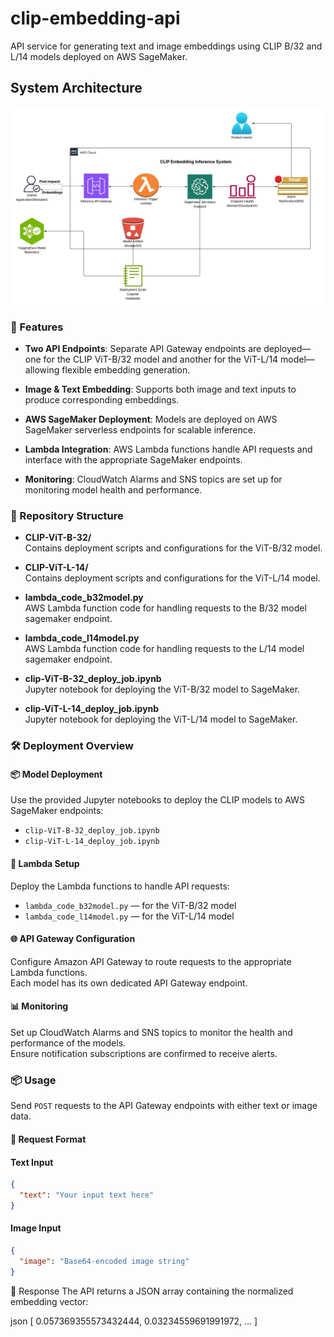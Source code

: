 # clip-embedding-api
API service for generating text and image embeddings using CLIP B/32 and L/14 models deployed on AWS SageMaker.

## System Architecture
![Clip Embedding Inference System](system_architecture.jpeg)


### 🚀 Features
- **Two API Endpoints**: Separate API Gateway endpoints are deployed—one for the CLIP ViT-B/32 model and another for the ViT-L/14 model—allowing flexible embedding generation.

- **Image & Text Embedding**: Supports both image and text inputs to produce corresponding embeddings.

- **AWS SageMaker Deployment**: Models are deployed on AWS SageMaker serverless endpoints for scalable inference.

- **Lambda Integration**: AWS Lambda functions handle API requests and interface with the appropriate SageMaker endpoints.

- **Monitoring**: CloudWatch Alarms and SNS topics are set up for monitoring model health and performance.


### 📁 Repository Structure

- **CLIP-ViT-B-32/**  
  Contains deployment scripts and configurations for the ViT-B/32 model.

- **CLIP-ViT-L-14/**  
  Contains deployment scripts and configurations for the ViT-L/14 model.

- **lambda_code_b32model.py**  
  AWS Lambda function code for handling requests to the B/32 model sagemaker endpoint.

- **lambda_code_l14model.py**  
  AWS Lambda function code for handling requests to the L/14 model sagemaker endpoint.

- **clip-ViT-B-32_deploy_job.ipynb**  
  Jupyter notebook for deploying the ViT-B/32 model to SageMaker.

- **clip-ViT-L-14_deploy_job.ipynb**  
  Jupyter notebook for deploying the ViT-L/14 model to SageMaker.


### 🛠️ Deployment Overview

#### 📦 Model Deployment
Use the provided Jupyter notebooks to deploy the CLIP models to AWS SageMaker endpoints:

- `clip-ViT-B-32_deploy_job.ipynb`
- `clip-ViT-L-14_deploy_job.ipynb`

#### 🧩 Lambda Setup
Deploy the Lambda functions to handle API requests:

- `lambda_code_b32model.py` — for the ViT-B/32 model
- `lambda_code_l14model.py` — for the ViT-L/14 model

#### 🌐 API Gateway Configuration
Configure Amazon API Gateway to route requests to the appropriate Lambda functions.  
Each model has its own dedicated API Gateway endpoint.

#### 📊 Monitoring
Set up CloudWatch Alarms and SNS topics to monitor the health and performance of the models.  
Ensure notification subscriptions are confirmed to receive alerts.

### 📦 Usage

Send `POST` requests to the API Gateway endpoints with either text or image data.

#### 🔸 Request Format

#### Text Input
```json
{
  "text": "Your input text here"
}
```

#### Image Input
```json
{
  "image": "Base64-encoded image string"
}
```

🔹 Response
The API returns a JSON array containing the normalized embedding vector:

json
[
  0.057369355573432444,
  0.03234559691991972,
  ...
]